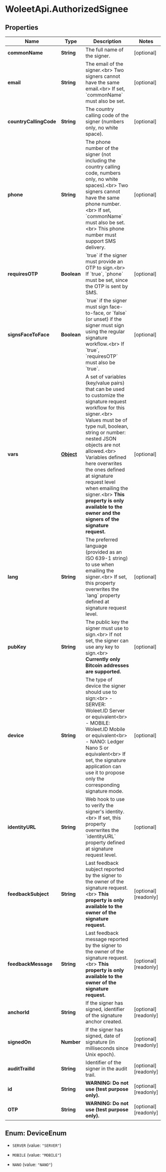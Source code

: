 # WoleetApi.AuthorizedSignee

## Properties

Name | Type | Description | Notes
------------ | ------------- | ------------- | -------------
**commonName** | **String** | The full name of the signer. | [optional] 
**email** | **String** | The email of the signer.&lt;br&gt; Two signers cannot have the same email.&lt;br&gt; If set, &#x60;commonName&#x60; must also be set.  | [optional] 
**countryCallingCode** | **String** | The country calling code of the signer (numbers only, no white space).  | [optional] 
**phone** | **String** | The phone number of the signer (not including the country calling code, numbers only, no white spaces).&lt;br&gt; Two signers cannot have the same phone number.&lt;br&gt; If set, &#x60;commonName&#x60; must also be set.&lt;br&gt; This phone number must support SMS delivery.  | [optional] 
**requiresOTP** | **Boolean** | &#x60;true&#x60; if the signer must provide an OTP to sign.&lt;br&gt; If &#x60;true&#x60;, &#x60;phone&#x60; must be set, since the OTP is sent by SMS.  | [optional] 
**signsFaceToFace** | **Boolean** | &#x60;true&#x60; if the signer must sign face-to-face, or &#x60;false&#x60; (or unset) if the signer must sign using the regular signature workflow.&lt;br&gt; If &#x60;true&#x60;, &#x60;requiresOTP&#x60; must also be &#x60;true&#x60;.  | [optional] 
**vars** | [**Object**](.md) | A set of variables (key/value pairs) that can be used to customize the signature request workflow for this signer.&lt;br&gt; Values must be of type null, boolean, string or number: nested JSON objects are not allowed.&lt;br&gt; Variables defined here overwrites the ones defined at signature request level when emailing the signer.&lt;br&gt; **This property is only available to the owner and the signers of the signature request.**  | [optional] 
**lang** | **String** | The preferred language (provided as an ISO 639-1 string) to use when emailing the signer.&lt;br&gt; If set, this property overwrites the &#x60;lang&#x60; property defined at signature request level.  | [optional] 
**pubKey** | **String** | The public key the signer must use to sign.&lt;br&gt; If not set, the signer can use any key to sign.&lt;br&gt; **Currently only Bitcoin addresses are supported.**  | [optional] 
**device** | **String** | The type of device the signer should use to sign:&lt;br&gt; - SERVER: Woleet.ID Server or equivalent&lt;br&gt; - MOBILE: Woleet.ID Mobile or equivalent&lt;br&gt; - NANO: Ledger Nano S or equivalent&lt;br&gt; If set, the signature application can use it to propose only the corresponding signature mode.  | [optional] 
**identityURL** | **String** | Web hook to use to verify the signer&#39;s identity.&lt;br&gt; If set, this property overwrites the &#x60;identityURL&#x60; property defined at signature request level.  | [optional] 
**feedbackSubject** | **String** | Last feedback subject reported by the signer to the owner of the signature request.&lt;br&gt; **This property is only available to the owner of the signature request.**  | [optional] [readonly] 
**feedbackMessage** | **String** | Last feedback message reported by the signer to the owner of the signature request.&lt;br&gt; **This property is only available to the owner of the signature request.**  | [optional] [readonly] 
**anchorId** | **String** | If the signer has signed, identifier of the signature anchor created. | [optional] [readonly] 
**signedOn** | **Number** | If the signer has signed, date of signature (in milliseconds since Unix epoch). | [optional] [readonly] 
**auditTrailId** | **String** | Identifier of the signer in the audit trail. | [optional] [readonly] 
**id** | **String** | **WARNING: Do not use (test purpose only).**  | [optional] [readonly] 
**OTP** | **String** | **WARNING: Do not use (test purpose only).**  | [optional] [readonly] 



## Enum: DeviceEnum


* `SERVER` (value: `"SERVER"`)

* `MOBILE` (value: `"MOBILE"`)

* `NANO` (value: `"NANO"`)




